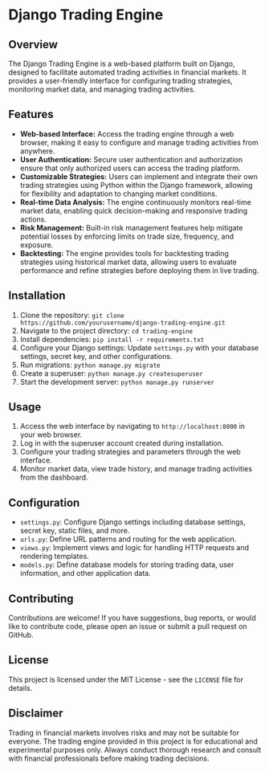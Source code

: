 # Django Trading Engine

## Overview
The Django Trading Engine is a web-based platform built on Django, designed to facilitate automated trading activities in financial markets. It provides a user-friendly interface for configuring trading strategies, monitoring market data, and managing trading activities.

## Features
- **Web-based Interface:** Access the trading engine through a web browser, making it easy to configure and manage trading activities from anywhere.
- **User Authentication:** Secure user authentication and authorization ensure that only authorized users can access the trading platform.
- **Customizable Strategies:** Users can implement and integrate their own trading strategies using Python within the Django framework, allowing for flexibility and adaptation to changing market conditions.
- **Real-time Data Analysis:** The engine continuously monitors real-time market data, enabling quick decision-making and responsive trading actions.
- **Risk Management:** Built-in risk management features help mitigate potential losses by enforcing limits on trade size, frequency, and exposure.
- **Backtesting:** The engine provides tools for backtesting trading strategies using historical market data, allowing users to evaluate performance and refine strategies before deploying them in live trading.

## Installation
1. Clone the repository: `git clone https://github.com/yourusername/django-trading-engine.git`
2. Navigate to the project directory: `cd trading-engine`
3. Install dependencies: `pip install -r requirements.txt`
4. Configure your Django settings: Update `settings.py` with your database settings, secret key, and other configurations.
5. Run migrations: `python manage.py migrate`
6. Create a superuser: `python manage.py createsuperuser`
7. Start the development server: `python manage.py runserver`

## Usage
1. Access the web interface by navigating to `http://localhost:8000` in your web browser.
2. Log in with the superuser account created during installation.
3. Configure your trading strategies and parameters through the web interface.
4. Monitor market data, view trade history, and manage trading activities from the dashboard.

## Configuration
- `settings.py`: Configure Django settings including database settings, secret key, static files, and more.
- `urls.py`: Define URL patterns and routing for the web application.
- `views.py`: Implement views and logic for handling HTTP requests and rendering templates.
- `models.py`: Define database models for storing trading data, user information, and other application data.

## Contributing
Contributions are welcome! If you have suggestions, bug reports, or would like to contribute code, please open an issue or submit a pull request on GitHub.

## License
This project is licensed under the MIT License - see the `LICENSE` file for details.

## Disclaimer
Trading in financial markets involves risks and may not be suitable for everyone. The trading engine provided in this project is for educational and experimental purposes only. Always conduct thorough research and consult with financial professionals before making trading decisions.
